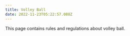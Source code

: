 ```yaml
---
title: Volley Ball
date: 2022-11-23T05:22:57.088Z
---
```


This page contains rules and regulations about volley ball.